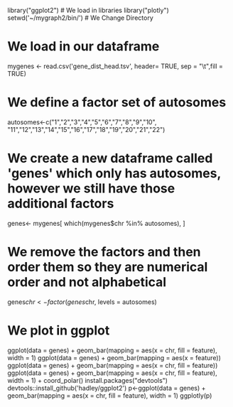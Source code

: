 library("ggplot2") # We load in libraries
 library("plotly")
 setwd('~/mygraph2/bin/')  # We Change Directory
# We load in our dataframe
 mygenes <- read.csv('gene_dist_head.tsv', header= TRUE, sep = "\t",fill = TRUE) 
# We define a factor set of autosomes
 autosomes<-c("1","2","3","4","5","6","7","8","9","10",
 "11","12","13","14","15","16","17","18","19","20","21","22")  
# We create a new dataframe called 'genes' which only has autosomes, however we still have those additional factors
 genes<- mygenes[ which(mygenes$chr %in% autosomes), ] 
# We remove the factors and then order them so they are numerical order and not alphabetical
 genes$chr <- factor(genes$chr, levels = autosomes) 
 # We plot in ggplot 
 ggplot(data = genes) +  geom_bar(mapping = aes(x = chr, fill = feature), width = 1)
 ggplot(data = genes) +
 geom_bar(mapping = aes(x = feature))
ggplot(data = genes) +
 geom_bar(mapping = aes(x = chr, fill = feature))
 ggplot(data = genes) +
 geom_bar(mapping = aes(x = chr, fill = feature), width = 1) +
 coord_polar()
 install.packages("devtools")
 devtools::install_github('hadley/ggplot2')
p<-ggplot(data = genes) + geom_bar(mapping = aes(x = chr, fill = feature), width = 1)
ggplotly(p)
